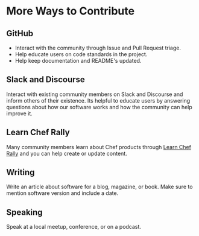 # More Ways to Contribute

## GitHub

- Interact with the community through Issue and Pull Request triage.
- Help educate users on code standards in the project.
- Help keep documentation and README's updated.

## Slack and Discourse

Interact with existing community members on Slack and Discourse and inform others of their existence. Its helpful to educate users by answering questions about how our software works and how the community can help improve it.

## Learn Chef Rally

Many community members learn about Chef products through [Learn Chef Rally](https://learn.chef.io) and you can help create or update content.

## Writing

Write an article about software for a blog, magazine, or book. Make sure to mention software version and include a date.

## Speaking

Speak at a local meetup, conference, or on a podcast.
